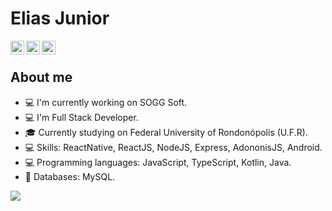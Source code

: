 # Elias Junior

<a href="https://twitter.com/ninojuniornino">
  <img align="left" alt="Elias's Twitter" width="22px" src="https://cdn.jsdelivr.net/npm/simple-icons@v3/icons/twitter.svg" />
</a>

<a href="https://www.linkedin.com/in/elias-junior-9b1191164">
  <img align="left" alt="Elias's Linkdein" width="22px" src="https://cdn.jsdelivr.net/npm/simple-icons@v3/icons/linkedin.svg" />
</a>

<a href="https://github.com/EliasJuniorNino">
  <img align="left" alt="Elias's Github" width="22px" src="https://cdn.jsdelivr.net/npm/simple-icons@v3/icons/github.svg" />
</a>

<br>

## About me

- 💻 I'm currently working on SOGG Soft.
- 💻 I'm Full Stack Developer.
- 🎓 Currently studying on Federal University of Rondonópolis (U.F.R).
- 💻 Skills: ReactNative, ReactJS, NodeJS, Express, AdononisJS, Android.
- 💻 Programming languages: JavaScript, TypeScript, Kotlin, Java.
- 💾 Databases: MySQL.

<a href="https://github.com/EliasJuniorNino?tab=repositories">
  <img align="center" src="https://github-readme-stats.vercel.app/api/top-langs/?username=EliasJuniorNino&count_private=true" />
</a>
